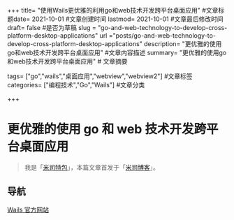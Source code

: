 +++
title= "使用Wails更优雅的利用go和web技术开发跨平台桌面应用" #文章标题date= 2021-10-01 #文章创建时间
lastmod= 2021-10-01 #文章最后修改时间
draft= false #是否为草稿
slug = "go-and-web-technology-to-develop-cross-platform-desktop-applications"
url ="posts/go-and-web-technology-to-develop-cross-platform-desktop-applications"
description= "更优雅的使用go和web技术开发跨平台桌面应用" #文章内容描述
summary= "更优雅的使用go和web技术开发跨平台桌面应用" # 文章摘要

tags= ["go","wails","桌面应用","webview","webview2"] #文章标签
categories= ["编程技术","Go","Wails"] #文章分类

+++

# 更优雅的使用 go 和 web 技术开发跨平台桌面应用

<!-- ## 内容目录

<details>
  <summary>点我 打开/关闭 目录列表</summary>

- [1. ](#nav-1)
- [2. ](#nav-2)
  - [2.1 ](#nav-2-1)
  - [2.2 ](#nav-2-2)
  - [2.3 ](#nav-2-3)
- [3. ](#nav-3)
  - [3.1 ](#nav-3-1)

</details> -->

> 我是「[米司特包](http://misitebao.com)」，本篇文章首发于「[米司博客](http://blog.misitebao.com)」。

<span id="nav-1"></span>

## 导航

[Wails 官方网站](https://wails.io)
